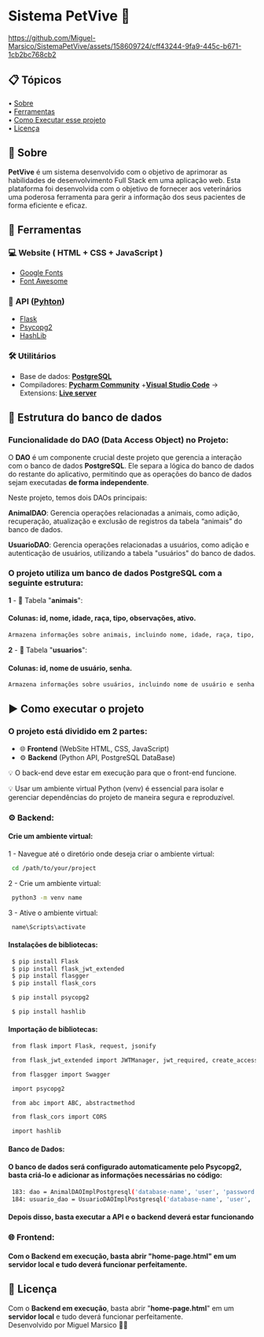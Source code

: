 <h1>
    Sistema PetVive 🐾
</h1>

https://github.com/Miguel-Marsico/SistemaPetVive/assets/158609724/cff43244-9fa9-445c-b671-1cb2bc768cb2

 ## 📋 Tópicos
<div>
 • <a href="#-sobre">Sobre</a> </br>
 • <a href="#-ferramentas">Ferramentas</a> </br>
 • <a href="#-como-executar-esse-projeto">Como Executar esse projeto</a> </br>    
 • <a href="#-licença">Licença</a></br>
</div>

## 📗 Sobre

**PetVive** é um sistema desenvolvido com o objetivo de aprimorar as habilidades de desenvolvimento Full Stack em uma aplicação web. Esta plataforma foi desenvolvida com o objetivo de fornecer aos veterinários uma poderosa ferramenta para gerir a informação dos seus pacientes de forma eficiente e eficaz.

## 🔧 Ferramentas

### 💻 **Website** ( HTML + CSS + JavaScript )

- [Google Fonts](https://fonts.googleapis.com/css2?family=Gabarito:wght@400;500;600;700;800;900&display=swap)
- [Font Awesome](https://cdnjs.cloudflare.com/ajax/libs/font-awesome/4.7.0/css/font-awesome.min.cs)

### 🔄 **API** ([Pyhton](https://www.python.org))

- [Flask](https://flask.palletsprojects.com/en/3.0.x/)
- [Psycopg2](https://www.psycopg.org/docs/)
- [HashLib](https://docs.python.org/3/library/hashlib.html)

### 🛠️ **Utilitários** 

- Base de dados: **[PostgreSQL](https://www.postgresql.org/docs/)**
- Compiladores: **[Pycharm Community](https://www.jetbrains.com/pt-br/pycharm/)** +**[Visual Studio Code](https://code.visualstudio.com/)** → Extensions: **[Live server](https://marketplace.visualstudio.com/items?itemName=ritwickdey.LiveServer)** 

## 📂 Estrutura do banco de dados

### Funcionalidade do DAO (Data Access Object) no Projeto:

O **DAO** é um componente crucial deste projeto que gerencia a interação com o banco de dados **PostgreSQL**. Ele separa a lógica do banco de dados do restante do aplicativo, permitindo que as operações do banco de dados sejam executadas **de forma independente**.

Neste projeto, temos dois DAOs principais:

**AnimalDAO**: Gerencia operações relacionadas a animais, como adição, recuperação, atualização e exclusão de registros da tabela “animais” do banco de dados.

**UsuarioDAO**: Gerencia operações relacionadas a usuários, como adição e autenticação de usuários, utilizando a tabela "usuários" do banco de dados.

### O projeto utiliza um banco de dados PostgreSQL com a seguinte estrutura:

**1** - 🐾 Tabela "**animais**":

#### Colunas: id, nome, idade, raça, tipo, observações, ativo.
```bash
Armazena informações sobre animais, incluindo nome, idade, raça, tipo, observações e status ativo.
```

**2** - 👤 Tabela "**usuarios**":

#### Colunas: id, nome de usuário, senha.

```bash
Armazena informações sobre usuários, incluindo nome de usuário e senha (armazenados como um hash de senha).
```

## ▶ Como executar o projeto

### O projeto está dividido em **2** partes:

 - 🌐 **Frontend** (WebSite HTML, CSS, JavaScript)
 - ⚙️ **Backend** (Python API, PostgreSQL DataBase)
 
 💡 O back-end deve estar em execução para que o front-end funcione.
 
 💡 Usar um ambiente virtual Python (venv) é essencial para isolar e gerenciar dependências do projeto de maneira segura e reproduzível.

### ⚙️ Backend:

#### Crie um ambiente virtual:

1 - Navegue até o diretório onde deseja criar o ambiente virtual:
```bash
 cd /path/to/your/project
```
2 - Crie um ambiente virtual:
```bash
 python3 -m venv name
```
3 - Ative o ambiente virtual:
```bash
 name\Scripts\activate
```

#### Instalações de bibliotecas:

```bash
 $ pip install Flask
 $ pip install flask_jwt_extended
 $ pip install flasgger
 $ pip install flask_cors
```
```bash
 $ pip install psycopg2
``` 
```bash
 $ pip install hashlib
```

#### Importação de bibliotecas:

```bash
 from flask import Flask, request, jsonify

 from flask_jwt_extended import JWTManager, jwt_required, create_access_token, get_jwt_identity

 from flasgger import Swagger

 import psycopg2

 from abc import ABC, abstractmethod

 from flask_cors import CORS

 import hashlib
```

#### Banco de Dados:

#### O banco de dados será configurado **automaticamente** pelo **Psycopg2**, basta criá-lo e adicionar as informações necessárias no código:

```bash
 183: dao = AnimalDAOImplPostgresql('database-name', 'user', 'password', 'host')
 184: usuario_dao = UsuarioDAOImplPostgresql('database-name', 'user', 'password', 'host')
```

#### Depois disso, basta executar a **API** e o **backend** deverá estar funcionando

### 🌐 Frontend:

#### Com o **Backend em execução**, basta abrir "**home-page.html**" em um **servidor local** e tudo deverá funcionar perfeitamente.

## 📜 Licença

Com o **Backend em execução**, basta abrir "**home-page.html**" em um **servidor local** e tudo deverá funcionar perfeitamente.
<br>
Desenvolvido por Miguel Marsico 👋🏻
